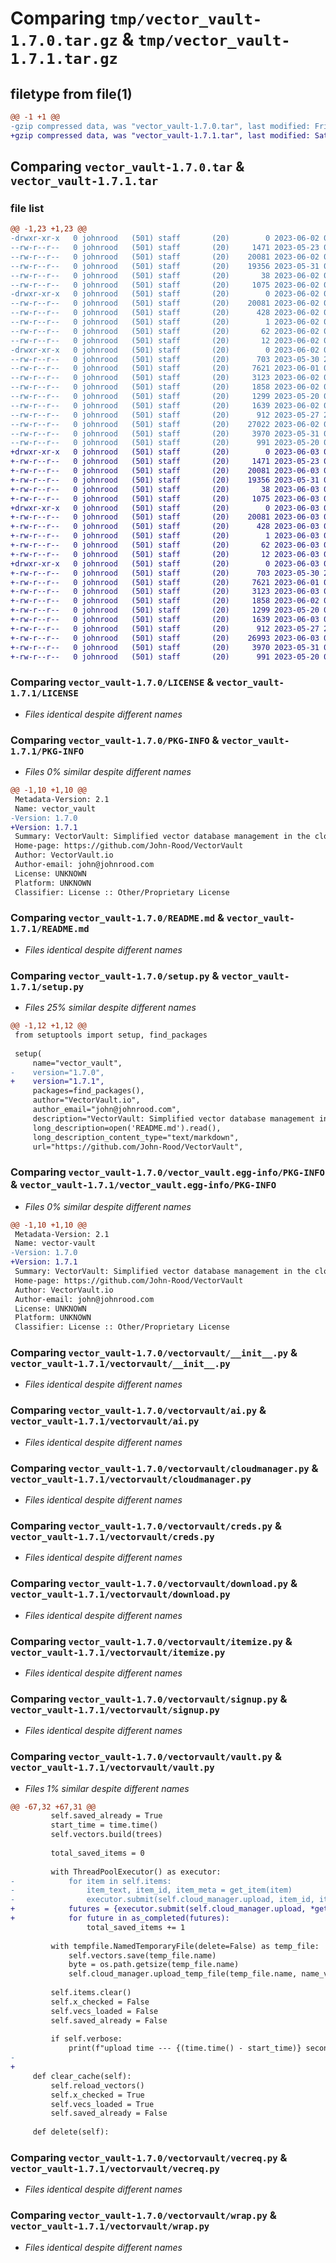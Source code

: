 # Comparing `tmp/vector_vault-1.7.0.tar.gz` & `tmp/vector_vault-1.7.1.tar.gz`

## filetype from file(1)

```diff
@@ -1 +1 @@
-gzip compressed data, was "vector_vault-1.7.0.tar", last modified: Fri Jun  2 08:27:06 2023, max compression
+gzip compressed data, was "vector_vault-1.7.1.tar", last modified: Sat Jun  3 03:04:43 2023, max compression
```

## Comparing `vector_vault-1.7.0.tar` & `vector_vault-1.7.1.tar`

### file list

```diff
@@ -1,23 +1,23 @@
-drwxr-xr-x   0 johnrood   (501) staff       (20)        0 2023-06-02 08:27:06.842913 vector_vault-1.7.0/
--rw-r--r--   0 johnrood   (501) staff       (20)     1471 2023-05-23 07:06:02.000000 vector_vault-1.7.0/LICENSE
--rw-r--r--   0 johnrood   (501) staff       (20)    20081 2023-06-02 08:27:06.842729 vector_vault-1.7.0/PKG-INFO
--rw-r--r--   0 johnrood   (501) staff       (20)    19356 2023-05-31 07:01:35.000000 vector_vault-1.7.0/README.md
--rw-r--r--   0 johnrood   (501) staff       (20)       38 2023-06-02 08:27:06.842955 vector_vault-1.7.0/setup.cfg
--rw-r--r--   0 johnrood   (501) staff       (20)     1075 2023-06-02 08:27:00.000000 vector_vault-1.7.0/setup.py
-drwxr-xr-x   0 johnrood   (501) staff       (20)        0 2023-06-02 08:27:06.839743 vector_vault-1.7.0/vector_vault.egg-info/
--rw-r--r--   0 johnrood   (501) staff       (20)    20081 2023-06-02 08:27:06.000000 vector_vault-1.7.0/vector_vault.egg-info/PKG-INFO
--rw-r--r--   0 johnrood   (501) staff       (20)      428 2023-06-02 08:27:06.000000 vector_vault-1.7.0/vector_vault.egg-info/SOURCES.txt
--rw-r--r--   0 johnrood   (501) staff       (20)        1 2023-06-02 08:27:06.000000 vector_vault-1.7.0/vector_vault.egg-info/dependency_links.txt
--rw-r--r--   0 johnrood   (501) staff       (20)       62 2023-06-02 08:27:06.000000 vector_vault-1.7.0/vector_vault.egg-info/requires.txt
--rw-r--r--   0 johnrood   (501) staff       (20)       12 2023-06-02 08:27:06.000000 vector_vault-1.7.0/vector_vault.egg-info/top_level.txt
-drwxr-xr-x   0 johnrood   (501) staff       (20)        0 2023-06-02 08:27:06.842321 vector_vault-1.7.0/vectorvault/
--rw-r--r--   0 johnrood   (501) staff       (20)      703 2023-05-30 23:38:32.000000 vector_vault-1.7.0/vectorvault/__init__.py
--rw-r--r--   0 johnrood   (501) staff       (20)     7621 2023-06-01 06:30:30.000000 vector_vault-1.7.0/vectorvault/ai.py
--rw-r--r--   0 johnrood   (501) staff       (20)     3123 2023-06-02 08:26:16.000000 vector_vault-1.7.0/vectorvault/cloudmanager.py
--rw-r--r--   0 johnrood   (501) staff       (20)     1858 2023-06-02 08:00:20.000000 vector_vault-1.7.0/vectorvault/creds.py
--rw-r--r--   0 johnrood   (501) staff       (20)     1299 2023-05-20 06:06:51.000000 vector_vault-1.7.0/vectorvault/download.py
--rw-r--r--   0 johnrood   (501) staff       (20)     1639 2023-06-02 08:26:22.000000 vector_vault-1.7.0/vectorvault/itemize.py
--rw-r--r--   0 johnrood   (501) staff       (20)      912 2023-05-27 23:34:48.000000 vector_vault-1.7.0/vectorvault/signup.py
--rw-r--r--   0 johnrood   (501) staff       (20)    27022 2023-06-02 08:26:36.000000 vector_vault-1.7.0/vectorvault/vault.py
--rw-r--r--   0 johnrood   (501) staff       (20)     3970 2023-05-31 06:48:55.000000 vector_vault-1.7.0/vectorvault/vecreq.py
--rw-r--r--   0 johnrood   (501) staff       (20)      991 2023-05-20 06:06:45.000000 vector_vault-1.7.0/vectorvault/wrap.py
+drwxr-xr-x   0 johnrood   (501) staff       (20)        0 2023-06-03 03:04:43.753326 vector_vault-1.7.1/
+-rw-r--r--   0 johnrood   (501) staff       (20)     1471 2023-05-23 07:06:02.000000 vector_vault-1.7.1/LICENSE
+-rw-r--r--   0 johnrood   (501) staff       (20)    20081 2023-06-03 03:04:43.753163 vector_vault-1.7.1/PKG-INFO
+-rw-r--r--   0 johnrood   (501) staff       (20)    19356 2023-05-31 07:01:35.000000 vector_vault-1.7.1/README.md
+-rw-r--r--   0 johnrood   (501) staff       (20)       38 2023-06-03 03:04:43.753361 vector_vault-1.7.1/setup.cfg
+-rw-r--r--   0 johnrood   (501) staff       (20)     1075 2023-06-03 03:04:34.000000 vector_vault-1.7.1/setup.py
+drwxr-xr-x   0 johnrood   (501) staff       (20)        0 2023-06-03 03:04:43.750125 vector_vault-1.7.1/vector_vault.egg-info/
+-rw-r--r--   0 johnrood   (501) staff       (20)    20081 2023-06-03 03:04:43.000000 vector_vault-1.7.1/vector_vault.egg-info/PKG-INFO
+-rw-r--r--   0 johnrood   (501) staff       (20)      428 2023-06-03 03:04:43.000000 vector_vault-1.7.1/vector_vault.egg-info/SOURCES.txt
+-rw-r--r--   0 johnrood   (501) staff       (20)        1 2023-06-03 03:04:43.000000 vector_vault-1.7.1/vector_vault.egg-info/dependency_links.txt
+-rw-r--r--   0 johnrood   (501) staff       (20)       62 2023-06-03 03:04:43.000000 vector_vault-1.7.1/vector_vault.egg-info/requires.txt
+-rw-r--r--   0 johnrood   (501) staff       (20)       12 2023-06-03 03:04:43.000000 vector_vault-1.7.1/vector_vault.egg-info/top_level.txt
+drwxr-xr-x   0 johnrood   (501) staff       (20)        0 2023-06-03 03:04:43.752904 vector_vault-1.7.1/vectorvault/
+-rw-r--r--   0 johnrood   (501) staff       (20)      703 2023-05-30 23:38:32.000000 vector_vault-1.7.1/vectorvault/__init__.py
+-rw-r--r--   0 johnrood   (501) staff       (20)     7621 2023-06-01 06:30:30.000000 vector_vault-1.7.1/vectorvault/ai.py
+-rw-r--r--   0 johnrood   (501) staff       (20)     3123 2023-06-03 03:04:00.000000 vector_vault-1.7.1/vectorvault/cloudmanager.py
+-rw-r--r--   0 johnrood   (501) staff       (20)     1858 2023-06-02 08:00:20.000000 vector_vault-1.7.1/vectorvault/creds.py
+-rw-r--r--   0 johnrood   (501) staff       (20)     1299 2023-05-20 06:06:51.000000 vector_vault-1.7.1/vectorvault/download.py
+-rw-r--r--   0 johnrood   (501) staff       (20)     1639 2023-06-03 03:04:06.000000 vector_vault-1.7.1/vectorvault/itemize.py
+-rw-r--r--   0 johnrood   (501) staff       (20)      912 2023-05-27 23:34:48.000000 vector_vault-1.7.1/vectorvault/signup.py
+-rw-r--r--   0 johnrood   (501) staff       (20)    26993 2023-06-03 03:04:23.000000 vector_vault-1.7.1/vectorvault/vault.py
+-rw-r--r--   0 johnrood   (501) staff       (20)     3970 2023-05-31 06:48:55.000000 vector_vault-1.7.1/vectorvault/vecreq.py
+-rw-r--r--   0 johnrood   (501) staff       (20)      991 2023-05-20 06:06:45.000000 vector_vault-1.7.1/vectorvault/wrap.py
```

### Comparing `vector_vault-1.7.0/LICENSE` & `vector_vault-1.7.1/LICENSE`

 * *Files identical despite different names*

### Comparing `vector_vault-1.7.0/PKG-INFO` & `vector_vault-1.7.1/PKG-INFO`

 * *Files 0% similar despite different names*

```diff
@@ -1,10 +1,10 @@
 Metadata-Version: 2.1
 Name: vector_vault
-Version: 1.7.0
+Version: 1.7.1
 Summary: VectorVault: Simplified vector database management in the cloud for machine learning and generative ai workflows
 Home-page: https://github.com/John-Rood/VectorVault
 Author: VectorVault.io
 Author-email: john@johnrood.com
 License: UNKNOWN
 Platform: UNKNOWN
 Classifier: License :: Other/Proprietary License
```

### Comparing `vector_vault-1.7.0/README.md` & `vector_vault-1.7.1/README.md`

 * *Files identical despite different names*

### Comparing `vector_vault-1.7.0/setup.py` & `vector_vault-1.7.1/setup.py`

 * *Files 25% similar despite different names*

```diff
@@ -1,12 +1,12 @@
 from setuptools import setup, find_packages
 
 setup(
     name="vector_vault",
-    version="1.7.0",
+    version="1.7.1",
     packages=find_packages(),
     author="VectorVault.io",
     author_email="john@johnrood.com",
     description="VectorVault: Simplified vector database management in the cloud for machine learning and generative ai workflows",
     long_description=open('README.md').read(),
     long_description_content_type="text/markdown",
     url="https://github.com/John-Rood/VectorVault",
```

### Comparing `vector_vault-1.7.0/vector_vault.egg-info/PKG-INFO` & `vector_vault-1.7.1/vector_vault.egg-info/PKG-INFO`

 * *Files 0% similar despite different names*

```diff
@@ -1,10 +1,10 @@
 Metadata-Version: 2.1
 Name: vector-vault
-Version: 1.7.0
+Version: 1.7.1
 Summary: VectorVault: Simplified vector database management in the cloud for machine learning and generative ai workflows
 Home-page: https://github.com/John-Rood/VectorVault
 Author: VectorVault.io
 Author-email: john@johnrood.com
 License: UNKNOWN
 Platform: UNKNOWN
 Classifier: License :: Other/Proprietary License
```

### Comparing `vector_vault-1.7.0/vectorvault/__init__.py` & `vector_vault-1.7.1/vectorvault/__init__.py`

 * *Files identical despite different names*

### Comparing `vector_vault-1.7.0/vectorvault/ai.py` & `vector_vault-1.7.1/vectorvault/ai.py`

 * *Files identical despite different names*

### Comparing `vector_vault-1.7.0/vectorvault/cloudmanager.py` & `vector_vault-1.7.1/vectorvault/cloudmanager.py`

 * *Files identical despite different names*

### Comparing `vector_vault-1.7.0/vectorvault/creds.py` & `vector_vault-1.7.1/vectorvault/creds.py`

 * *Files identical despite different names*

### Comparing `vector_vault-1.7.0/vectorvault/download.py` & `vector_vault-1.7.1/vectorvault/download.py`

 * *Files identical despite different names*

### Comparing `vector_vault-1.7.0/vectorvault/itemize.py` & `vector_vault-1.7.1/vectorvault/itemize.py`

 * *Files identical despite different names*

### Comparing `vector_vault-1.7.0/vectorvault/signup.py` & `vector_vault-1.7.1/vectorvault/signup.py`

 * *Files identical despite different names*

### Comparing `vector_vault-1.7.0/vectorvault/vault.py` & `vector_vault-1.7.1/vectorvault/vault.py`

 * *Files 1% similar despite different names*

```diff
@@ -67,32 +67,31 @@
         self.saved_already = True
         start_time = time.time()
         self.vectors.build(trees)
 
         total_saved_items = 0
 
         with ThreadPoolExecutor() as executor:
-            for item in self.items:
-                item_text, item_id, item_meta = get_item(item)
-                executor.submit(self.cloud_manager.upload, item_id, item_text, item_meta)
+            futures = {executor.submit(self.cloud_manager.upload, *get_item(item)) for item in self.items}
+            for future in as_completed(futures):
                 total_saved_items += 1
 
         with tempfile.NamedTemporaryFile(delete=False) as temp_file:
             self.vectors.save(temp_file.name)
             byte = os.path.getsize(temp_file.name)
             self.cloud_manager.upload_temp_file(temp_file.name, name_vecs(self.vault, self.user, self.api, byte))
 
         self.items.clear()
         self.x_checked = False
         self.vecs_loaded = False
         self.saved_already = False
 
         if self.verbose:
             print(f"upload time --- {(time.time() - start_time)} seconds --- {total_saved_items} items saved")
-        
+            
     def clear_cache(self):
         self.reload_vectors()
         self.x_checked = True
         self.vecs_loaded = True
         self.saved_already = False
 
     def delete(self):
```

### Comparing `vector_vault-1.7.0/vectorvault/vecreq.py` & `vector_vault-1.7.1/vectorvault/vecreq.py`

 * *Files identical despite different names*

### Comparing `vector_vault-1.7.0/vectorvault/wrap.py` & `vector_vault-1.7.1/vectorvault/wrap.py`

 * *Files identical despite different names*

